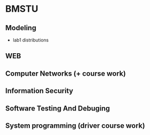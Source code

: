 # BMSTU
## Modeling
* lab1 distributions
## WEB
## Computer Networks (+ course work)
## Information Security
## Software Testing And Debuging
## System programming (driver course work)

